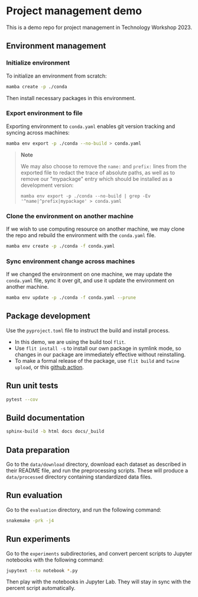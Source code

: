 # Project management demo

This is a demo repo for project management in Technology Workshop 2023.

## Environment management

### Initialize environment

To initialize an environment from scratch:

```sh
mamba create -p ./conda
```

Then install necessary packages in this environment.

### Export environment to file

Exporting environment to `conda.yaml` enables git version tracking and syncing
across machines:

```sh
mamba env export -p ./conda --no-build > conda.yaml
```

> **Note**
>
> We may also choose to remove the `name:` and `prefix:` lines from the exported
> file to redact the trace of absolute paths, as well as to remove our
> "mypackage" entry which should be installed as a development version:
>
> `mamba env export -p ./conda --no-build | grep -Ev '^name|^prefix|mypackage' >
> conda.yaml`

### Clone the environment on another machine

If we wish to use computing resource on another machine, we may clone the repo
and rebuild the environment with the `conda.yaml` file.

```sh
mamba env create -p ./conda -f conda.yaml
```

### Sync environment change across machines

If we changed the environment on one machine, we may update the `conda.yaml`
file, sync it over git, and use it update the environment on another machine.

```sh
mamba env update -p ./conda -f conda.yaml --prune
```

## Package development

Use the `pyproject.toml` file to instruct the build and install process.

- In this demo, we are using the build tool `flit`.
- Use `flit install -s` to install our own package in symlink mode, so changes
  in our package are immediately effective without reinstalling.
- To make a formal release of the package, use `flit build` and `twine upload`,
  or this [github action](https://github.com/pypa/gh-action-pypi-publish).


## Run unit tests

```sh
pytest --cov
```

## Build documentation

```sh
sphinx-build -b html docs docs/_build
```

## Data preparation

Go to the `data/download` directory, download each dataset as described in their
README file, and run the preprocessing scripts. These will produce a
`data/processed` directory containing standardized data files.

## Run evaluation

Go to the `evaluation` directory, and run the following command:

```sh
snakemake -prk -j4
```

## Run experiments

Go to the `experiments` subdirectories, and convert percent scripts to Jupyter
notebooks with the following command:

```sh
jupytext --to notebook *.py
```

Then play with the notebooks in Jupyter Lab. They will stay in sync with the
percent script automatically.
